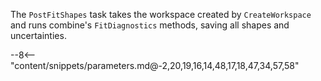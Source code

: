 The `PostFitShapes` task takes the workspace created by `CreateWorkspace` and runs combine's `FitDiagnostics` methods, saving all shapes and uncertainties.

<div class="dhi_parameter_table">

--8<-- "content/snippets/parameters.md@-2,20,19,16,14,48,17,18,47,34,57,58"

</div>
